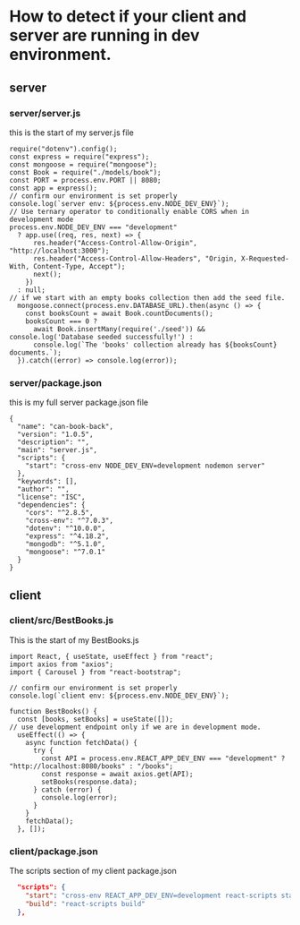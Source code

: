 # How to detect if your client and server are running in dev environment.

## server

### server/server.js

this is the start of my server.js file

```JSX
require("dotenv").config();
const express = require("express");
const mongoose = require("mongoose");
const Book = require("./models/book");
const PORT = process.env.PORT || 8080;
const app = express();
// confirm our environment is set properly
console.log(`server env: ${process.env.NODE_DEV_ENV}`);
// Use ternary operator to conditionally enable CORS when in development mode
process.env.NODE_DEV_ENV === "development"
  ? app.use((req, res, next) => {
      res.header("Access-Control-Allow-Origin", "http://localhost:3000");
      res.header("Access-Control-Allow-Headers", "Origin, X-Requested-With, Content-Type, Accept");
      next();
    })
  : null;
// if we start with an empty books collection then add the seed file.
  mongoose.connect(process.env.DATABASE_URL).then(async () => {
    const booksCount = await Book.countDocuments();
    booksCount === 0 ?
      await Book.insertMany(require('./seed')) && console.log('Database seeded successfully!') :
      console.log(`The 'books' collection already has ${booksCount} documents.`);
  }).catch((error) => console.log(error));
```

### server/package.json

this is my full server package.json file

```JSX
{
  "name": "can-book-back",
  "version": "1.0.5",
  "description": "",
  "main": "server.js",
  "scripts": {
    "start": "cross-env NODE_DEV_ENV=development nodemon server"
  },
  "keywords": [],
  "author": "",
  "license": "ISC",
  "dependencies": {
    "cors": "^2.8.5",
    "cross-env": "^7.0.3",
    "dotenv": "^10.0.0",
    "express": "^4.18.2",
    "mongodb": "^5.1.0",
    "mongoose": "^7.0.1"
  }
}

```

## client

### client/src/BestBooks.js

This is the start of my BestBooks.js

```JSX
import React, { useState, useEffect } from "react";
import axios from "axios";
import { Carousel } from "react-bootstrap";

// confirm our environment is set properly
console.log(`client env: ${process.env.NODE_DEV_ENV}`);

function BestBooks() {
  const [books, setBooks] = useState([]);
// use development endpoint only if we are in development mode.
  useEffect(() => {
    async function fetchData() {
      try {
        const API = process.env.REACT_APP_DEV_ENV === "development" ? "http://localhost:8080/books" : "/books";
        const response = await axios.get(API);
        setBooks(response.data);
      } catch (error) {
        console.log(error);
      }
    }
    fetchData();
  }, []);
```

### client/package.json

The scripts section of my client package.json

```json
  "scripts": {
    "start": "cross-env REACT_APP_DEV_ENV=development react-scripts start",
    "build": "react-scripts build"
  },
```
